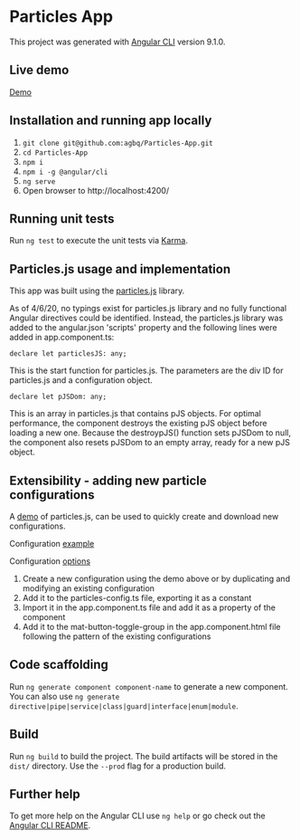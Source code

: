 # Particles App

This project was generated with [Angular CLI](https://github.com/angular/angular-cli) version 9.1.0.

## Live demo

[Demo](https://agbq.github.io/Particles-Demo-App/)

## Installation and running app locally

1. `git clone git@github.com:agbq/Particles-App.git`
2. `cd Particles-App`
3. `npm i`
4. `npm i -g @angular/cli`
5. `ng serve`
6. Open browser to http://localhost:4200/

## Running unit tests

Run `ng test` to execute the unit tests via [Karma](https://karma-runner.github.io).

## Particles.js usage and implementation

This app was built using the [particles.js](https://github.com/VincentGarreau/particles.js) library.

As of 4/6/20, no typings exist for particles.js library and no fully functional Angular directives could be identified. 
Instead, the particles.js library was added to the angular.json 'scripts' property and the following lines were added in  app.component.ts:

    declare let particlesJS: any; 
This is the start function for particles.js. The parameters are the div ID for particles.js and a configuration object.

    declare let pJSDom: any;
This is an array in particles.js that contains pJS objects.
For optimal performance, the component destroys the existing pJS object before loading a new one. Because the destroypJS() function sets pJSDom to null, the component also resets pJSDom to an empty array, ready for a new pJS object.

## Extensibility - adding new particle configurations

A [demo](https://vincentgarreau.com/particles.js/#default) of particles.js, can be used to quickly create and download new configurations.

Configuration [example](https://github.com/VincentGarreau/particles.js/blob/master/demo/particles.json)

Configuration [options](https://github.com/VincentGarreau/particles.js#options)

1. Create a new configuration using the demo above or by duplicating and modifying an existing configuration
2. Add it to the particles-config.ts file, exporting it as a constant
3. Import it in the app.component.ts file and add it as a property of the component
4. Add it to the mat-button-toggle-group in the app.component.html file following the pattern of the existing configurations

## Code scaffolding

Run `ng generate component component-name` to generate a new component. You can also use `ng generate directive|pipe|service|class|guard|interface|enum|module`.

## Build

Run `ng build` to build the project. The build artifacts will be stored in the `dist/` directory. Use the `--prod` flag for a production build.

## Further help

To get more help on the Angular CLI use `ng help` or go check out the [Angular CLI README](https://github.com/angular/angular-cli/blob/master/README.md).
